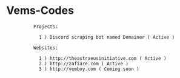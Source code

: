 # Vems-Codes

              Projects:
              
                1 ) Discord scraping bot named Domainer ( Active )
              
              Websites:
              
                1 ) http://theastraeusinitiative.com ( Active )
                2 ) http://zafiare.com ( Active )
                3 ) http://vemboy.com ( Coming soon )

